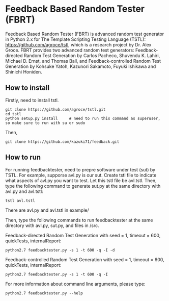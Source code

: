 # Feedback Based Random Tester (FBRT)

Feedback Based Random Tester (FBRT) is advanced random test generator in Python 2.x for The Template Scripting Testing Language (TSTL): https://github.com/agroce/tstl, which is a research project by Dr. Alex Groce. FBRT provides two advanced random test generators: Feedback-directed Random Test Generation by Carlos Pacheco, Shuvendu K. Lahiri, Michael D. Ernst, and Thomas Ball, and Feedback-controlled Random Test Generation by Kohsuke Yatoh, Kazunori Sakamoto, Fuyuki Ishikawa and Shinichi Honiden.

## How to install

Firstly, need to install tstl.
```
git clone https://github.com/agroce/tstl.git
cd tstl
python setup.py install		# need to run this command as superuser, so make sure to run with su or sudo
```

Then,
```
git clone https://github.com/kazuki71/feedback.git
```

## How to run

For running feedbacktester, need to prepre software under test (sut) by TSTL. For example, supporse avl.py is our sut. Create tstl file to indicate what aspects of avl.py you want to test. Let this tstl file be avl.tstl. Then, type the following command to generate sut.py at the same directory with avl.py and avl.tstl:
```
tstl avl.tstl
```
There are avl.py and avl.tstl in example/

Then, type the following commands to run feedbacktester at the same directory with avl.py, sut.py, and files in /src.

Feedback-directed Random Test Generation with seed = 1, timeout = 600, quickTests, internalReport:
```
python2.7 feedbacktester.py -s 1 -t 600 -q -I -d
```

Feedback-controlled Random Test Generation with seed = 1, timeout = 600, quickTests, internalReport:
```
python2.7 feedbacktester.py -s 1 -t 600 -q -I
```

For more information about command line arguments, please type:
```
python2.7 feedbacktester.py --help
```
